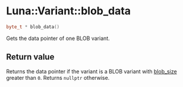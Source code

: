 # Luna::Variant::blob_data

```c++
byte_t * blob_data()
```

Gets the data pointer of one BLOB variant. 



## Return value
Returns the data pointer if the variant is a BLOB variant with [blob_size](class_luna_1_1_variant_1a3e5b168557975c0111113042905dc6fd.md) greater than `0`. Returns `nullptr` otherwise. 

